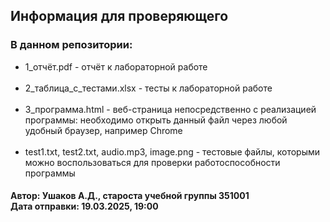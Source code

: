 ## Информация для проверяющего

### В данном репозитории:

- 1_отчёт.pdf - отчёт к лабораторной работе<br><br>
- 2_таблица_с_тестами.xlsx - тесты к лабораторной работе<br><br>
- 3_программа.html - веб-страница непосредственно с реализацией программы:
необходимо открыть данный файл через любой удобный браузер, например Chrome<br><br>
- test1.txt, test2.txt, audio.mp3, image.png - тестовые файлы, которыми можно воспользоваться 
для проверки работоспособности программы<br> 

#### Автор: Ушаков А.Д., староста учебной группы 351001<br>Дата отправки: 19.03.2025, 19:00 